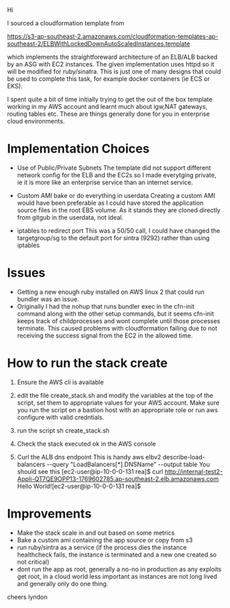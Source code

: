 
Hi

I sourced a cloudformation template from

  https://s3-ap-southeast-2.amazonaws.com/cloudformation-templates-ap-southeast-2/ELBWithLockedDownAutoScaledInstances.template

which implements the straightforeward architecture of an ELB/ALB backed by an ASG with EC2 instances. The given implementation uses httpd so it will be modified for ruby/sinatra.
This is just one of many designs that could be used to complete this task, for example docker containers (ie ECS or EKS).

I spent quite a bit of time initially trying to get the out of the box template working in my AWS account and learnt much about igw,NAT gateways, routing tables etc. These are things generally done for you in enterprise cloud environments.

Implementation Choices
=====================================

 * Use of Public/Private Subnets
   The template did not support different network config for the ELB and the EC2s so I made everytging private, ie it is more like an enterprise service than an internet service.   

 * Custom AMI bake or do everything in userdata
   Creating a custom AMI would have been preferable as I could have stored the application source files in the root EBS volume. As it stands they are cloned directly from gitgub in the userdata, not ideal.

 * iptables to redirect port
   This was a 50/50 call, I could have changed the targetgroup/sg to the default port for sintra (9292) rather than using iptables
 
Issues
======

* Getting a new enough ruby installed on AWS linux 2 that could run bundler was an issue.
* Originally I had the nohup that runs bundler exec in the cfn-init command along with the other setup commands, but it seems cfn-init keeps track of childprocesses and wont complete until those processes terminate. This caused problems with cloudformation failing due to not receiving the success signal from the EC2 in the allowed time.


How to run the stack create
============================

1) Ensure the AWS cli is available

2) edit the file create_stack.sh and modify the variables at the top of the script, set them to appropriate values for your AWS account. Make sure you run the script on a bastion host with an appropriate role or run aws configure with valid credntials.

3) run the script
     sh create_stack.sh

4) Check the stack executed ok in the AWS console

5) Curl the ALB dns endpoint
   This is handy 
     aws elbv2 describe-load-balancers --query "LoadBalancers[*].DNSName" --output table
  You should see this
    [ec2-user@ip-10-0-0-131 rea]$ curl http://internal-test2-Appli-QT7QE9OPP13-1769602785.ap-southeast-2.elb.amazonaws.com
    Hello World![ec2-user@ip-10-0-0-131 rea]$

Improvements
============

* Make the stack scale in and out based on some metrics
* Bake a custom ami containing the app source or copy from s3
* run ruby/sintra as a service (if the process dies the instance healthcheck fails, the instance is terminated and a new one created so not critical)
* dont run the app as root, generally a no-no in production as any exploits get root, in a cloud world less important as instances are not long lived and generally only do one thing.

cheers
lyndon

